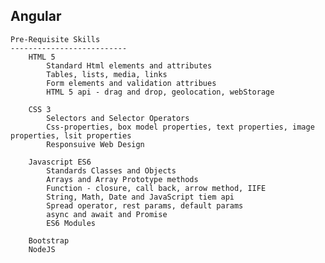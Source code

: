 Angular 
-----------------------------------------------------------------------

    Pre-Requisite Skills
    --------------------------
        HTML 5
            Standard Html elements and attributes
            Tables, lists, media, links
            Form elements and validation attribues
            HTML 5 api - drag and drop, geolocation, webStorage

        CSS 3
            Selectors and Selector Operators
            Css-properties, box model properties, text properties, image properties, lsit properties
            Responsuive Web Design

        Javascript ES6
            Standards Classes and Objects
            Arrays and Array Prototype methods
            Function - closure, call back, arrow method, IIFE
            String, Math, Date and JavaScript tiem api
            Spread operator, rest params, default params
            async and await and Promise 
            ES6 Modules

        Bootstrap
        NodeJS